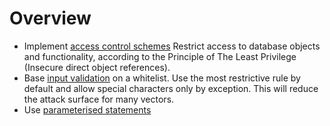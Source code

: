 # Overview

* Implement [access control schemes](access-control.md)  Restrict access to database objects and functionality, according to the Principle of The Least Privilege (Insecure direct object references).
* Base [input validation](input-validation.md) on a whitelist. Use the most restrictive rule by default and allow special characters only by exception. This will reduce the attack surface for many vectors.
* Use [parameterised statements](parameterisation.md)

